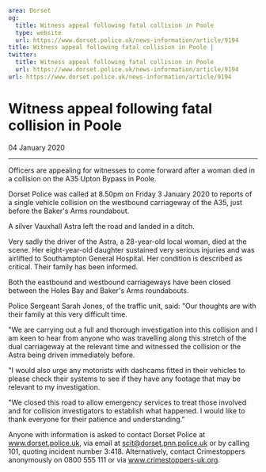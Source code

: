 ```yaml
area: Dorset
og:
  title: Witness appeal following fatal collision in Poole
  type: website
  url: https://www.dorset.police.uk/news-information/article/9194
title: Witness appeal following fatal collision in Poole |
twitter:
  title: Witness appeal following fatal collision in Poole
  url: https://www.dorset.police.uk/news-information/article/9194
url: https://www.dorset.police.uk/news-information/article/9194
```

# Witness appeal following fatal collision in Poole

04 January 2020

* * *

Officers are appealing for witnesses to come forward after a woman died in a collision on the A35 Upton Bypass in Poole.

Dorset Police was called at 8.50pm on Friday 3 January 2020 to reports of a single vehicle collision on the westbound carriageway of the A35, just before the Baker's Arms roundabout.

A silver Vauxhall Astra left the road and landed in a ditch.

Very sadly the driver of the Astra, a 28-year-old local woman, died at the scene. Her eight-year-old daughter sustained very serious injuries and was airlifted to Southampton General Hospital. Her condition is described as critical. Their family has been informed.

Both the eastbound and westbound carriageways have been closed between the Holes Bay and Baker's Arms roundabouts.

Police Sergeant Sarah Jones, of the traffic unit, said: "Our thoughts are with their family at this very difficult time.

"We are carrying out a full and thorough investigation into this collision and I am keen to hear from anyone who was travelling along this stretch of the dual carriageway at the relevant time and witnessed the collision or the Astra being driven immediately before.

"I would also urge any motorists with dashcams fitted in their vehicles to please check their systems to see if they have any footage that may be relevant to my investigation.

"We closed this road to allow emergency services to treat those involved and for collision investigators to establish what happened. I would like to thank everyone for their patience and understanding."

Anyone with information is asked to contact Dorset Police at www.dorset.police.uk, via email at scit@dorset.pnn.police.uk or by calling 101, quoting incident number 3:418. Alternatively, contact Crimestoppers anonymously on 0800 555 111 or via www.crimestoppers-uk.org.

